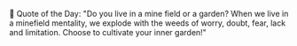 <!-- start quote -->
💬 Quote of the Day: "Do you live in a mine field or a garden? When we live in a minefield mentality, we explode with the weeds of worry, doubt, fear, lack and limitation. Choose to cultivate your inner garden!"
<!-- end quote -->